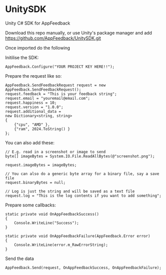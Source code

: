 # UnitySDK
Unity C# SDK for AppFeedback

Download this repo manually, or use Unity's package manager and add
https://github.com/AppFeedback/UnitySDK.git

Once imported do the following

Initilise the SDK:
```
AppFeedback.Configure("YOUR PROJECT KEY HERE!!");
```

Prepare the request like so:
```
AppFeedback.SendFeedbackRequest request = new AppFeedback.SendFeedbackRequest();
request.feedback = "This is your feedback string";
request.email = "youremail@email.com";
request.happiness = 10;
request.version = "1.0.0";
request.additional_data =
new Dictionary<string, string>
{
    {"cpu", "AMD" },
    {"ram", 2024.ToString() }
};
```

You can also add these:
```
// E.g. read in a screenshot or image to send
byte[] imageBytes = System.IO.File.ReadAllBytes(@"screenshot.png");

request.imageBytes = imageBytes;

// You can also do a generic byte array for a binary file, say a save file
request.binaryBytes = null;

// Log is just the string and will be saved as a text file
request.log = "This is the log contents if you want to add something";
```

Prepare some callbacks:
```
static private void OnAppFeedbackSuccess()
{
    Console.WriteLine("Success");
}

static private void OnAppFeedbackFailure(AppFeedback.Error error)
{
    Console.WriteLine(error.m_RawErrorString);
}
```
Send the data     
```
AppFeedback.Send(request, OnAppFeedbackSuccess, OnAppFeedbackFailure);
```
